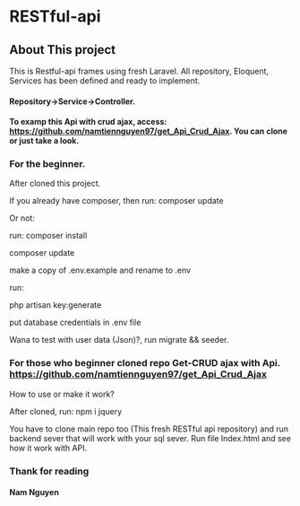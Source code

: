 
# RESTful-api

## About This project

This is Restful-api frames using fresh Laravel. All repository, Eloquent, Services has been defined and ready to implement.

#### Repository->Service->Controller. 

#### To examp this Api with crud ajax, access: https://github.com/namtiennguyen97/get_Api_Crud_Ajax. You can clone or just take a look. 

### For the beginner.

After cloned this project.

If you already have composer, then run: composer update

Or not: 

run: composer install

composer update

make a copy of .env.example and rename to .env

run:

php artisan key:generate

put database credentials in .env file

Wana to test with user data (Json)?, run migrate && seeder.

### For those who beginner cloned repo Get-CRUD ajax with Api. https://github.com/namtiennguyen97/get_Api_Crud_Ajax

How to use or make it work?

After cloned, run: npm i jquery

You have to clone main repo too (This fresh RESTful api repository) and run backend sever that will work with your sql sever. Run file Index.html and see how it work with API. 

### Thank for reading

#### Nam Nguyen
